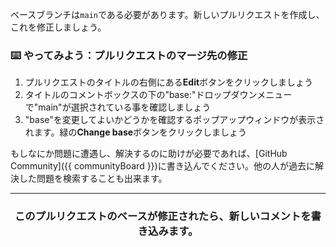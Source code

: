 ベースブランチは`main`である必要があります。新しいプルリクエストを作成し、これを修正しましょう。

### :keyboard: やってみよう：プルリクエストのマージ先の修正

1. プルリクエストのタイトルの右側にある**Edit**ボタンをクリックしましょう
1. タイトルのコメントボックスの下の"base:"ドロップダウンメニューで"main"が選択されている事を確認しましょう
1. "base"を変更してよいかどうかを確認するポップアップウィンドウが表示されます。緑の**Change base**ボタンをクリックしましょう

もしなにか問題に遭遇し、解決するのに助けが必要であれば、[GitHub Community]({{ communityBoard }})に書き込んでください。他の人が過去に解決した問題を検索することも出来ます。

<hr>
<h3 align="center">このプルリクエストのベースが修正されたら、新しいコメントを書き込みます。</h3>
